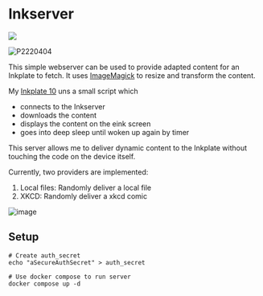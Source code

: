 # Inkserver
[<img src="https://img.shields.io/badge/dockerhub-valentinriess/inkserver-informational.svg?logo=DOCKER">](https://hub.docker.com/repository/docker/valentinriess/inkserver/tags)

![P2220404](https://user-images.githubusercontent.com/8049779/220622456-6720fbd7-6f1b-4283-9ffb-b0d537ed46a7.JPG)


This simple webserver can be used to provide adapted content for an Inkplate to fetch. It uses [ImageMagick](https://imagemagick.org/) to resize and transform the content.


My [Inkplate 10](https://inkplate.readthedocs.io/en/latest/index.html) uns a small script which
- connects to the Inkserver
- downloads the content
- displays the content on the eink screen
- goes into deep sleep until woken up again by timer

This server allows me to deliver dynamic content to the Inkplate without touching the code on the device itself.

Currently, two providers are implemented:
1. Local files: Randomly deliver a local file
2. XKCD: Randomly deliver a xkcd comic

![image](https://user-images.githubusercontent.com/8049779/218333425-add545a0-343a-4494-9c30-a128b76887ae.png)


## Setup
```
# Create auth_secret
echo "aSecureAuthSecret" > auth_secret

# Use docker compose to run server
docker compose up -d
```
